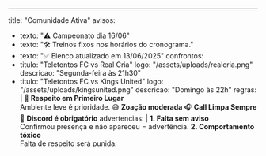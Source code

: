 ---

title: "Comunidade Ativa"
avisos:

- texto: "⚠️ Campeonato dia 16/06"
- texto: "🛠️ Treinos fixos nos horários do cronograma."
- texto: "✅ Elenco atualizado em 13/06/2025"
  confrontos:
- titulo: "Teletontos FC vs Real Cria"
  logo: "/assets/uploads/realcria.png"
  descricao: "Segunda-feira às 21h30"
- titulo: "Teletontos FC vs Kings United"
  logo: "/assets/uploads/kingsunited.png"
  descricao: "Domingo às 22h"
  regras: |
  🤝 **Respeito em Primeiro Lugar**  
   Ambiente leve é prioridade.
  😅 **Zoação moderada**
  🎧 **Call Limpa Sempre**
  💬 **Discord é obrigatório**
  advertencias: |
  **1. Falta sem aviso**  
   Confirmou presença e não apareceu = advertência.
  **2. Comportamento tóxico**  
   Falta de respeito será punida.
